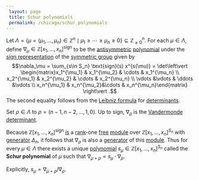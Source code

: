 ```yaml
---
 layout: page
 title: Schur polynomials
 permalink: /chicago/schur_polynomials
---
```

Let $\Lambda=\{\mu = (\mu_1,\dots, \mu_n)\in\mathbb Z^n \mid \mu_1\geq \cdots\geq \mu_n \geq 0\} \subseteq \mathbb Z^n_{\geq 0}$. For each $\mu \in \Lambda$, define $\nabla_\mu \in \mathbb Z[x_1,\dots, x_n]^\text{sign}$ to be the [antisymmetric](https://mathgloss.github.io/MathGloss/chicago/invariant_polynomials_under_group_action) [polynomial](https://mathgloss.github.io/MathGloss/chicago/polynomial_ring) under the [sign representation](https://mathgloss.github.io/MathGloss/chicago/sign_representation) of the [symmetric group](https://mathgloss.github.io/MathGloss/chicago/symmetric_group) given by $$\nabla_\mu = \sum_{s\in S_n} \text{sign}(s) x^{s(\mu)} = \det\left\vert \begin{matrix}x_1^{\mu_1}  & x_1^{\mu_2} & \cdots & x_1^{\mu_n} \\ x_2^{\mu_1} & x_2^{\mu_2} & \cdots & x_2^{\mu_n} \\ \vdots &\vdots & \ddots &\vdots \\ x_n^{\mu_1} & x_n^{\mu_2}&\cdots & x_n^{\mu_n}\end{matrix} \right\vert .$$ The second equality follows from the [Leibniz formula](https://mathgloss.github.io/MathGloss/chicago/Leibniz_formula) for [determinants](https://mathgloss.github.io/MathGloss/chicago/determinant). 

Set $\rho \in \Lambda$ to $\rho = (n-1,n-2,\dots, 1, 0)$. Up to sign, $\nabla_\rho$ is the [Vandermonde determinant](https://mathgloss.github.io/MathGloss/chicago/Vandermonde_determinant). 

Because $\mathbb Z[x_1,\dots, x_n]^\text{sign}$ [is](https://mathgloss.github.io/MathGloss/chicago/antisymmetric_polynomials_have_a_Vandermonde_factor) a [rank](https://mathgloss.github.io/MathGloss/chicago/rank_of_a_module)-one [free](https://mathgloss.github.io/MathGloss/chicago/free_module) [module](https://mathgloss.github.io/MathGloss/chicago/module_over_a_ring) over $\mathbb Z[x_1,\dots, x_n]^{S_n}$ with [generator](https://mathgloss.github.io/MathGloss/chicago/generate_an_R-module) $\Delta_n$, it follows that $\nabla_\rho$ is also a [generator](https://mathgloss.github.io/MathGloss/chicago/#####################generator) of this [module](https://mathgloss.github.io/MathGloss/chicago/###################module). Thus for every $\mu\in \Lambda$ there exists a unique [polynomial](https://mathgloss.github.io/MathGloss/chicago/################polynomial) $s_\mu\in\mathbb Z[x_1,\dots, x_n]^{S_n}$ called the **Schur polynomial** of $\mu$ such that $\nabla_{\mu + \rho} = s_\mu \cdot\nabla_\rho$. 

Explicitly, $s_\mu = \nabla_{\mu + \rho}/\nabla_\rho$. 